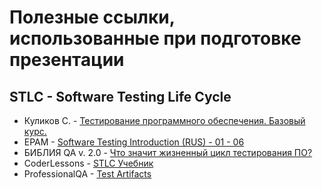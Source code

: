 # Полезные ссылки, использованные при подготовке презентации
## STLC - Software Testing Life Cycle

* Куликов С. - [Тестирование программного обеспечения. Базовый курс.](https://svyatoslav.biz/software_testing_book/)
* EPAM - [Software Testing Introduction (RUS) - 01 - 06](https://elearn.epam.com/courses/course-v1:EPAM+STI+RU/course/)
* БИБЛИЯ QA v. 2.0 - [Что значит жизненный цикл тестирования ПО?](https://vladislaveremeev.github.io/#h.bc91hbmuei0v)
* CoderLessons - [STLC Учебник](https://coderlessons.com/tutorials/kachestvo-programmnogo-obespecheniia/uznaite-stlc/stlc-kratkoe-rukovodstvo)
* ProfessionalQA - [Test Artifacts](https://www.professionalqa.com/test-artifacts)
